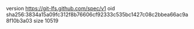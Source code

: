 version https://git-lfs.github.com/spec/v1
oid sha256:3834a15a09fc312f8b76606cf92333c535bc1427c08c2bbea66ac9a8f10b3a03
size 10519
